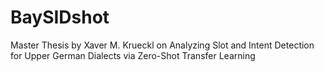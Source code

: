 # BaySIDshot
Master Thesis by Xaver M. Krueckl on Analyzing Slot and Intent Detection for Upper German Dialects via Zero-Shot Transfer Learning

